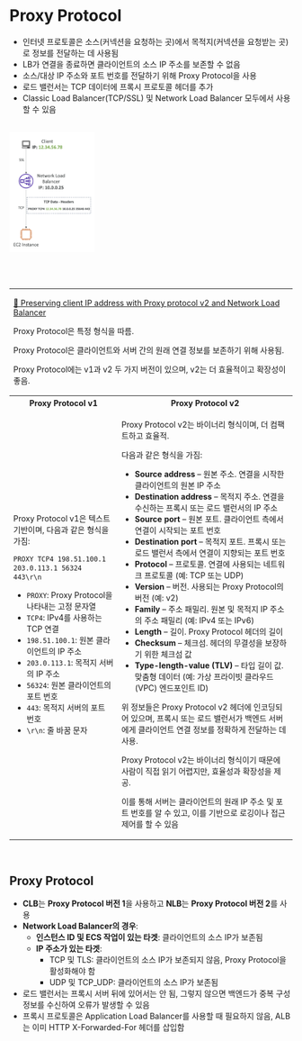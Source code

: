 # Proxy Protocol

- 인터넷 프로토콜은 소스(커넥션을 요청하는 곳)에서 목적지(커넥션을 요청받는 곳)로 정보를 전달하는 데 사용됨
- LB가 연결을 종료하면 클라이언트의 소스 IP 주소를 보존할 수 없음
- 소스/대상 IP 주소와 포트 번호를 전달하기 위해 Proxy Protocol을 사용
- 로드 밸런서는 TCP 데이터에 프록시 프로토콜 헤더를 추가
- Classic Load Balancer(TCP/SSL) 및 Network Load Balancer 모두에서 사용할 수 있음

<br/><img src="./img/proxy_protocol_img1.png" alt="Proxy Protocol" width="30%"/><br/>

<br/><br/>


<table><tr><td colspan="2">

[🔗 Preserving client IP address with Proxy protocol v2 and Network Load Balancer](https://aws.amazon.com/ko/blogs/networking-and-content-delivery/preserving-client-ip-address-with-proxy-protocol-v2-and-network-load-balancer/)

Proxy Protocol은 특정 형식을 따름.

Proxy Protocol은 클라이언트와 서버 간의 원래 연결 정보를 보존하기 위해 사용됨.

Proxy Protocol에는 v1과 v2 두 가지 버전이 있으며, v2는 더 효율적이고 확장성이 좋음.

</td></tr>
<tr>
<th>Proxy Protocol v1</th>
<th>Proxy Protocol v2</th>
</tr>
<tr><td>

Proxy Protocol v1은 텍스트 기반이며, 다음과 같은 형식을 가짐:

```
PROXY TCP4 198.51.100.1 203.0.113.1 56324 443\r\n
```

- `PROXY`: Proxy Protocol을 나타내는 고정 문자열
- `TCP4`: IPv4를 사용하는 TCP 연결
- `198.51.100.1`: 원본 클라이언트의 IP 주소
- `203.0.113.1`: 목적지 서버의 IP 주소
- `56324`: 원본 클라이언트의 포트 번호
- `443`: 목적지 서버의 포트 번호
- `\r\n`: 줄 바꿈 문자

</td>
<td>

Proxy Protocol v2는 바이너리 형식이며, 더 컴팩트하고 효율적.

다음과 같은 형식을 가짐:

- **Source address** – 원본 주소. 연결을 시작한 클라이언트의 원본 IP 주소
- **Destination address** – 목적지 주소. 연결을 수신하는 프록시 또는 로드 밸런서의 IP 주소
- **Source port** – 원본 포트. 클라이언트 측에서 연결이 시작되는 포트 번호
- **Destination port** – 목적지 포트. 프록시 또는 로드 밸런서 측에서 연결이 지향되는 포트 번호
- **Protocol** – 프로토콜. 연결에 사용되는 네트워크 프로토콜 (예: TCP 또는 UDP)
- **Version** – 버전. 사용되는 Proxy Protocol의 버전 (예: v2)
- **Family** – 주소 패밀리. 원본 및 목적지 IP 주소의 주소 패밀리 (예: IPv4 또는 IPv6)
- **Length** – 길이. Proxy Protocol 헤더의 길이
- **Checksum** – 체크섬. 헤더의 무결성을 보장하기 위한 체크섬 값
- **Type-length-value (TLV)** – 타입 길이 값. 맞춤형 데이터 (예: 가상 프라이빗 클라우드(VPC) 엔드포인트 ID)

위 정보들은 Proxy Protocol v2 헤더에 인코딩되어 있으며,
프록시 또는 로드 밸런서가 백엔드 서버에게 클라이언트 연결 정보를 정확하게 전달하는 데 사용.

Proxy Protocol v2는 바이너리 형식이기 때문에 사람이 직접 읽기 어렵지만, 효율성과 확장성을 제공.

이를 통해 서버는 클라이언트의 원래 IP 주소 및 포트 번호를 알 수 있고, 이를 기반으로 로깅이나 접근 제어를 할 수 있음

</td></tr></table>

<br/>

## Proxy Protocol

- **CLB**는 **Proxy Protocol 버전 1**을 사용하고 **NLB**는 **Proxy Protocol 버전 2**를 사용
- **Network Load Balancer의 경우**:
    - **인스턴스 ID 및 ECS 작업이 있는 타겟**: 클라이언트의 소스 IP가 보존됨
    - **IP 주소가 있는 타겟**:
        - TCP 및 TLS: 클라이언트의 소스 IP가 보존되지 않음, Proxy Protocol을 활성화해야 함
        - UDP 및 TCP_UDP: 클라이언트의 소스 IP가 보존됨
- 로드 밸런서는 프록시 서버 뒤에 있어서는 안 됨, 그렇지 않으면 백엔드가 중복 구성 정보를 수신하여 오류가 발생할 수 있음
- 프록시 프로토콜은 Application Load Balancer를 사용할 때 필요하지 않음, ALB는 이미 HTTP X-Forwarded-For 헤더를 삽입함

<br/>
